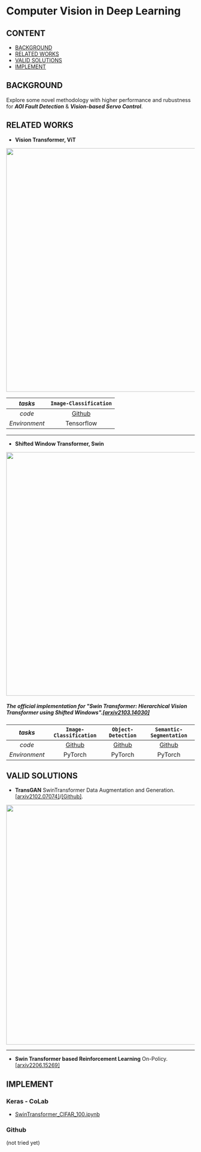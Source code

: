 # Computer Vision in Deep Learning

## CONTENT

- [BACKGROUND](#BACKGROUND)
- [RELATED WORKS](#RELATEDWORKS)
- [VALID SOLUTIONS](#VALIDSOLUTIONS)
- [IMPLEMENT](#IMPLEMENT)



## BACKGROUND
Explore some novel methodology with higher performance and rubustness for ***AOI Fault Detection*** & ***Vision-based Servo Control***.

## RELATED WORKS
- **Vision Transformer, ViT**

<img src="https://i.imgur.com/xp83Jfl.png" width = "650"/>

|*tasks*|`Image-Classification`|
| :---:|:---:|
|   *code*   |[Github](https://github.com/google-research/vision_transformer.git)| 
| *Environment*|Tensorflow|

****
- **Shifted Window Transformer, Swin**

<img src="https://i.imgur.com/vqubjjM.png" width = "650"/>

##### The official implementation for "Swin Transformer: Hierarchical Vision Transformer using Shifted Windows".[[arxiv2103.14030]](https://arxiv.org/abs/2103.14030)

|*tasks*|`Image-Classification`|`Object-Detection`|`Semantic-Segmentation`|
| :---:|:---:|:---:|:---:| 
|   *code*   |[Github](https://github.com/microsoft/Swin-Transformer.git)|  [Github](https://github.com/SwinTransformer/Swin-Transformer-Object-Detection)   |[Github](https://github.com/SwinTransformer/Swin-Transformer-Semantic-Segmentation.git)| 
| *Environment*|PyTorch|PyTorch|PyTorch| 

## VALID SOLUTIONS
- **TransGAN**
SwinTransformer Data Augmentation and Generation. [[arxiv2102.07074]](https://arxiv.org/abs/2102.07074)/[[Github]](https://github.com/VITA-Group/TransGAN.git).

<img src="https://i.imgur.com/yWxFzSC.jpg" width = "640"/>

****

- **Swin Transformer based Reinforcement Learning**
On-Policy.[[arxiv2206.15269]](https://arxiv.org/abs/2206.15269)



## IMPLEMENT
### Keras - CoLab
* [SwinTransformer_CIFAR_100.ipynb](SwinTransformer_CIFAR_100.ipynb)

### Github
(not tried yet)
